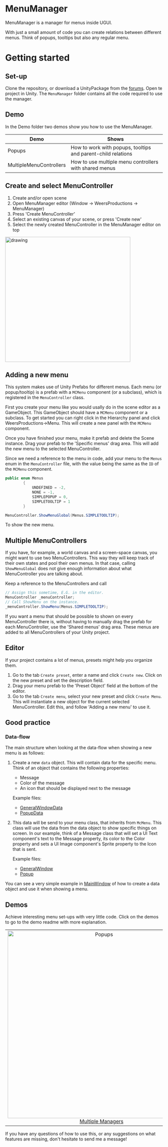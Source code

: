 # MenuManager
MenuManager is a manager for menus inside UGUI.

With just a small amount of code you can create relations between different menus. Think of popups, tooltips but also any regular menu.

# Getting started
## Set-up
Clone the repository, or download a UnityPackage from the [forums](https://forum.unity.com/threads/wip-open-source-menumanager.503537/). Open te project in Unity. The ```MenuManager``` folder contains all the code required to use the manager.

## Demo
In the Demo folder two demos show you how to use the MenuManager.

| Demo | Shows
--- | ---
| Popups | How to work with popups, tooltips and parent-child relations|
| MultipleMenuControllers | How to use multiple menu controllers with shared menus|

## Create and select MenuController
1. Create and/or open scene
2. Open MenuManager editor (Window -> WeersProductions -> MenuManager)
3. Press 'Create MenuController'
4. Select an existing canvas of your scene, or press 'Create new'
5. Select the newly created MenuController in the MenuManager editor on 
top
<img src="https://user-images.githubusercontent.com/22612711/50911543-63fcac00-1430-11e9-8c62-748314815597.png" alt="drawing" width="400"/>

## Adding a new menu
This system makes use of Unity Prefabs for different menus. Each menu (or popup/tooltip) is a prefab with a ```MCMenu``` component (or a subclass), which is registered in the ```MenuController``` class.

First you create your menu like you would usally do in the scene editor as a GameObject. This GameObject should have a ```MCMenu``` component or a subclass.
To get started you can right click in the Hierarchy panel and click WeersProductions->Menu. This will create a new panel with the ```MCMenu``` component.

Once you have finished your menu, make it prefab and delete the Scene instance. Drag your prefab to the 'Specific menus' drag area. This will add the new menu to the selected MenuController.

Since we need a reference to the menu in code, add your menu to the ```Menus``` enum in the ```MenuController``` file, with the value being the same as the ```ID``` of the ```MCMenu``` component.
```csharp
public enum Menus
        {
            UNDEFINED = -2,
            NONE = -1,
            SIMPLEPOPUP = 0,
            SIMPLETOOLTIP = 1
        }
```
```csharp
MenuController.ShowMenuGlobal(Menus.SIMPLETOOLTIP);
```
To show the new menu.

## Multiple MenuControllers
If you have, for example, a world canvas and a screen-space canvas, you might want to use two MenuControllers. This way they will keep track of their own states and pool their own menus. 
In that case, calling ```ShowMenuGlobal``` does not give enough information about what MenuController you are talking about.

Keep a reference to the MenuControllers and call
```csharp
// Assign this sometime, E.G. in the editor.
MenuController _menuController;
// Call ShowMenu on the instance.
_menuController.ShowMenu(Menus.SIMPLETOOLTIP);
```

If you want a menu that should be possible to shown on every MenuController there is, without having to manually drag the prefab for each MenuController, use the 'Shared menus' drag area. These menus are added to all MenuControllers of your Unity project. 

## Editor
If your project contains a lot of menus, presets might help you organize them. 
 
1. Go to the tab ```Create preset```, enter a name and click ```Create new```. Click on the new preset and set the description field. 
2. Drag your menu prefab to the 'Preset Object' field at the bottom of the editor. 
3. Go to the tab ```Create menu```, select your new preset and click ```Create Menu```. This will instantiate a new object for the current selected MenuController. Edit this, and follow 'Adding a new menu' to use it. 

## Good practice
### Data-flow
The main structure when looking at the data-flow when showing a new menu is as follows:
1. Create a new ```data``` object. This will contain data for the specific menu. Think of an object that contains the following properties:
    - Message
    - Color of the message
    - An icon that should be displayed next to the message

    Example files:
    - [GeneralWindowData](./Demo/MultipleMenuControllers/Scripts/GeneralWindowData.cs)
    - [PopupData](./Scripts/CustomPresets/MCSimplePopupData.cs)
 
 2. This data will be send to your menu class, that inherits from ```McMenu```. This class will use the data from the data object to show specific things on screen. In our example, think of a Message class that will set a UI Text component's text to the Message property, its color to the Color property and sets a UI Image component's Sprite property to the Icon that is sent. 
 
    Example files:
    - [GeneralWindow](./Demo/MultipleMenuControllers/Scripts/GeneralWindow.cs)
    - [Popup](./Scripts/CustomPresets/MCSimplePopup.cs)

 
 You can see a very simple example in [MainWindow](./Demo/MultipleMenuControllers/Scripts/MainWindow.cs) of how to create a data object and use it when showing a menu.

## Demos

Achieve interesting menu set-ups with very little code. Click on the demos to go to the demo readme with more explanation. 

| | |
|:-------------------------:|:-------------------------:|
| <a href="./Demo/MultipleMenuControllers/readme.md"><img width="600" alt="Popups" src="https://user-images.githubusercontent.com/22612711/51031348-975c4980-159c-11e9-80c5-d14a1079f813.png"> Multiple Managers</a> | <a href="./Demo/Popups/readme.md"><img width="600" alt="Multiple managers" src="https://user-images.githubusercontent.com/22612711/51031529-21a4ad80-159d-11e9-8b3e-95b0584f8239.png"> Popups</a> |


If you have any questions of how to use this, or any suggestions on what features are missing, don't hesitate to send me a message!